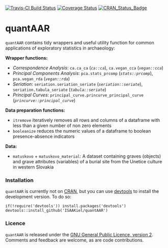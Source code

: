 [![Travis-CI Build Status](https://travis-ci.org/ISAAKiel/quantAAR.svg?branch=master)](https://travis-ci.org/ISAAKiel/quantAAR) [![Coverage Status](https://img.shields.io/codecov/c/github/ISAAKiel/quantAAR/master.svg)](https://codecov.io/github/ISAAKiel/quantAAR?branch=master) [![CRAN\_Status\_Badge](http://www.r-pkg.org/badges/version/quantAAR)](http://cran.r-project.org/package=quantAAR)

# quantAAR

`quantAAR` contains tidy wrappers and useful utility function for common applications of exploratory statistics in archaeology:

**Wrapper functions:**

- *Correspondence Analysis*: `ca.ca_ca` (*`ca::ca`*), `ca.vegan_cca` (*`vegan::cca`*)
- *Principal Components Analysis*: `pca.stats_prcomp` (*`stats::prcomp`*), `pca.vegan_rda` (*`vegan::rda`*)
- *Seriation*: `seriation.seriation_seriate` (*`seriation::seriate`*), `seriation.tabula_seriate` (*`tabula::seriate`*)
- *Principal Curves*: `principal_curve.princurve_principal_curve` (*`princurve::principal_curve`*)

**Data preparation functions:**

- `itremove` iteratively removes all rows and columns of a dataframe with less than a given number of non zero elements
- `booleanize` reduces the numeric values of a dataframe to boolean presence-absence indicators

**Data:**

- `matuskovo` + `matuskovo_material`: A dataset containing graves (objects) and grave attributes (variables) of a burial site from the Unetice culture in western Slovakia

### Installation

`quantAAR` is currently not on [CRAN](http://cran.r-project.org/), but you can use [devtools](http://cran.r-project.org/web/packages/devtools/index.html) to install the development version. To do so:

    if(!require('devtools')) install.packages('devtools')
    devtools::install_github('ISAAKiel/quantAAR')

### Licence

`quantAAR` is released under the [GNU General Public Licence, version 2](http://www.r-project.org/Licenses/GPL-2). Comments and feedback are welcome, as are code contributions.

